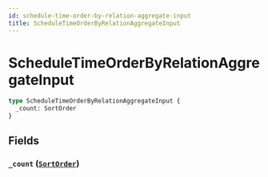 ```yaml
---
id: schedule-time-order-by-relation-aggregate-input
title: ScheduleTimeOrderByRelationAggregateInput
---
```


 # ScheduleTimeOrderByRelationAggregateInput





```graphql
type ScheduleTimeOrderByRelationAggregateInput {
  _count: SortOrder
}
```


## Fields

### `_count` ([`SortOrder`](/enums/sort-order))






